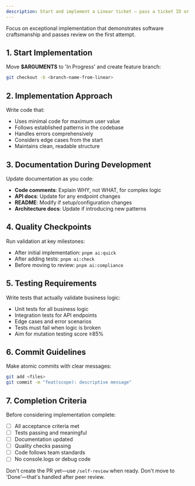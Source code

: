```yaml
---
description: Start and implement a Linear ticket — pass a ticket ID or leave blank to let Claude infer it
---
```


<!--
If $ARGUMENTS is blank, infer the ticket ID.
If it can't be inferred, ask the user to supply one and stop.
-->

<!--
Note: Run /analyze-ticket first for complex tickets requiring discovery
-->

Focus on exceptional implementation that demonstrates software craftsmanship and passes review on the first attempt.

## 1. Start Implementation

Move **$ARGUMENTS** to 'In Progress' and create feature branch:

```bash
git checkout -b <branch-name-from-linear>
```

## 2. Implementation Approach

Write code that:

- Uses minimal code for maximum user value
- Follows established patterns in the codebase
- Handles errors comprehensively
- Considers edge cases from the start
- Maintains clean, readable structure

## 3. Documentation During Development

Update documentation as you code:

- **Code comments**: Explain WHY, not WHAT, for complex logic
- **API docs**: Update for any endpoint changes
- **README**: Modify if setup/configuration changes
- **Architecture docs**: Update if introducing new patterns

## 4. Quality Checkpoints

Run validation at key milestones:

- After initial implementation: `pnpm ai:quick`
- After adding tests: `pnpm ai:check`
- Before moving to review: `pnpm ai:compliance`

## 5. Testing Requirements

Write tests that actually validate business logic:

- Unit tests for all business logic
- Integration tests for API endpoints
- Edge cases and error scenarios
- Tests must fail when logic is broken
- Aim for mutation testing score ≥85%

## 6. Commit Guidelines

Make atomic commits with clear messages:

```bash
git add <files>
git commit -m "feat(scope): descriptive message"
```

## 7. Completion Criteria

Before considering implementation complete:

- [ ] All acceptance criteria met
- [ ] Tests passing and meaningful
- [ ] Documentation updated
- [ ] Quality checks passing
- [ ] Code follows team standards
- [ ] No console.logs or debug code

Don't create the PR yet—use `/self-review` when ready.
Don't move to 'Done'—that's handled after peer review.
